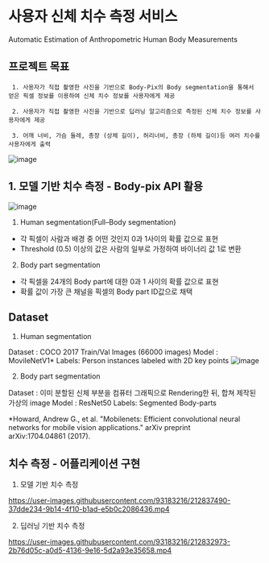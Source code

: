 # 사용자 신체 치수 측정 서비스
   Automatic Estimation of Anthropometric Human Body Measurements
   
## 프로젝트 목표

     1. 사용자가 직접 촬영한 사진을 기반으로 Body-Pix의 Body segmentation을 통해서 얻은 픽셀 정보를 이용하여 신체 치수 정보를 사용자에게 제공
     
     2. 사용자가 직접 촬영한 사진을 기반으로 딥러닝 알고리즘으로 측정된 신체 치수 정보를 사용자에게 제공
     
     3. 어깨 너비, 가슴 둘레, 총장 (상체 길이), 허리너비, 총장 (하체 길이)등 여러 치수를 사용자에게 출력
     

![image](https://user-images.githubusercontent.com/93183216/212838042-69b17bad-2b12-4ac5-8bc2-0bb73165626f.png)


## 1. 모델 기반 치수 측정 - Body-pix API 활용

![image](https://user-images.githubusercontent.com/93183216/212838245-a5f90809-7172-4207-8b64-5826488d9aff.png)

1. Human segmentation(Full–Body segmentation)
- 각 픽셀이 사람과 배경 중 어떤 것인지 0과 1사이의 확률 값으로 표현
- Threshold (0.5) 이상의 값은 사람의 일부로 가정하여 바이너리 값 1로 변환

2. Body part segmentation
- 각 픽셀을 24개의 Body part에 대한 0과 1 사이의 확률 값으로 표현
- 확률 값이 가장 큰 채널을 픽셀의 Body part ID값으로 채택  


## Dataset

1. Human segmentation

Dataset : COCO 2017 Train/Val Images (66000 images)
Model : MovileNetV1*
Labels: Person instances labeled with 2D key points
![image](https://user-images.githubusercontent.com/93183216/212838926-59a02102-d97a-4392-9a42-b5c19691b2c2.png)

2. Body part segmentation

Dataset : 이미 분할된 신체 부분을 컴퓨터 그래픽으로 Rendering한 뒤, 합쳐 제작된 가상의 image
Model : ResNet50
Labels: Segmented Body-parts

*Howard, Andrew G., et al. "Mobilenets: Efficient convolutional neural networks for mobile vision applications." arXiv preprint arXiv:1704.04861 (2017).





## 치수 측정 - 어플리케이션 구현

1. 모델 기반 치수 측정

https://user-images.githubusercontent.com/93183216/212837490-37dde234-9b14-4f10-b1ad-e5b0c2086436.mp4

2. 딥러닝 기반 치수 측정

https://user-images.githubusercontent.com/93183216/212832973-2b76d05c-a0d5-4136-9e16-5d2a93e35658.mp4

